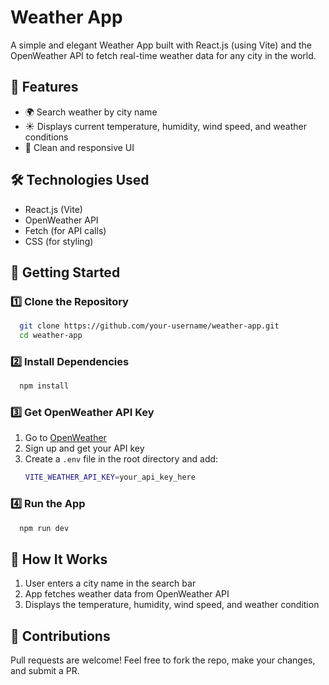 # Weather App

A simple and elegant Weather App built with React.js (using Vite) and the OpenWeather API to fetch real-time weather data for any city in the world.

## 🌟 Features

- 🌍 Search weather by city name
- ☀️ Displays current temperature, humidity, wind speed, and weather conditions
- 🎨 Clean and responsive UI

## 🛠️ Technologies Used

- React.js (Vite)
- OpenWeather API
- Fetch (for API calls)
- CSS (for styling)

## 🚀 Getting Started

### 1️⃣ Clone the Repository
```sh
  git clone https://github.com/your-username/weather-app.git
  cd weather-app
```

### 2️⃣ Install Dependencies
```sh
  npm install
```

### 3️⃣ Get OpenWeather API Key
1. Go to [OpenWeather](https://openweathermap.org/)
2. Sign up and get your API key
3. Create a `.env` file in the root directory and add:
   ```sh
   VITE_WEATHER_API_KEY=your_api_key_here
   ```

### 4️⃣ Run the App
```sh
  npm run dev
```

## 🔧 How It Works
1. User enters a city name in the search bar
2. App fetches weather data from OpenWeather API
3. Displays the temperature, humidity, wind speed, and weather condition

## 🤝 Contributions
Pull requests are welcome! Feel free to fork the repo, make your changes, and submit a PR.


